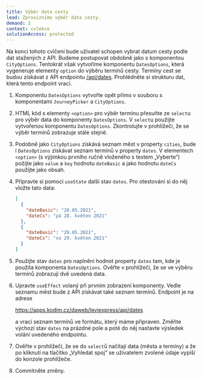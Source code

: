 ```yaml
---
title: Výběr data cesty
lead: Zprovizníme výběr data cesty.
demand: 2
context: cvlekce
solutionAccess: protected
---
```


Na konci tohoto cvičení bude uživatel schopen vybrat datum cesty podle dat stažených z API. Budeme postupovat obdobně jako s komponentou `CityOptions`. Tentokrát však vytvoříme komponentu `DatesOptions`, která vygeneruje elementy `option` do výběru termínů cesty. Termíny cest se budou získávat z API endpointu [/api/dates](https://apps.kodim.cz/daweb/leviexpress/api/dates). Prohlédněte si strukturu dat, která tento endpoint vrací.

1. Komponentu `DatesOptions` vytvořte opět přímo v souboru s komponentami `JourneyPicker` a `CityOptions`.
1. HTML kód s elementy `<option>` pro výběr termínu přesuňte ze `select`u pro výběr data do komponenty `DatesOptions`. V `select`u použijte vytvořenou komponentu `DatesOptions`. Zkontrolujte v prohlížeči, že se výběr termínů zobrazuje stále stejně.
1. Podobně jako `CityOptions` získává seznam měst v property `cities`, bude i `DatesOptions` získávat seznam termínů v property `dates`. V elementech `<option>` (s výjimkou prvního ručně vloženého s textem „Vyberte“) požijte jako `value` a `key` hodnotu `dateBasic` a jako hodnotu `dateCs` použíjte jako obsah.
1. Připravte si pomocí `useState` další stav `dates`. Pro otestování si do něj vložte tato data:
   ```json
   [
     {
       "dateBasic": "28.05.2021",
       "dateCs": "pá 28. květen 2021"
     },
     {
       "dateBasic": "29.05.2021",
       "dateCs": "so 29. květen 2021"
     }
   ]
   ```
1. Použijte stav `dates` pro naplnění hodnot property `dates` tam, kde je použita komponenta `DatesOptions`. Ověřte v prohlížeči, že se ve výběru termínů zobrazují dvě uvedená data.
1. Upravte `useEffect` volaný při prvním zobrazení komponenty. Vedle seznamu měst bude z API získávat také seznam termínů. Endpoint je na adrese

   https://apps.kodim.cz/daweb/leviexpress/api/dates

   a vrací seznam termínů ve formátu, který máme připraven. Změňte výchozí stav `dates` na prázdné pole a poté do něj nastavte výsledek volání uvedeného endpointu.

1. Ověřte v prohlížeči, že se do `select`ů načítají data (města a termíny) a že po kliknutí na tlačítko „Vyhledat spoj“ se uživatelem zvolené údaje vypíší do konzole prohlížeče.
1. Commitněte změny.
